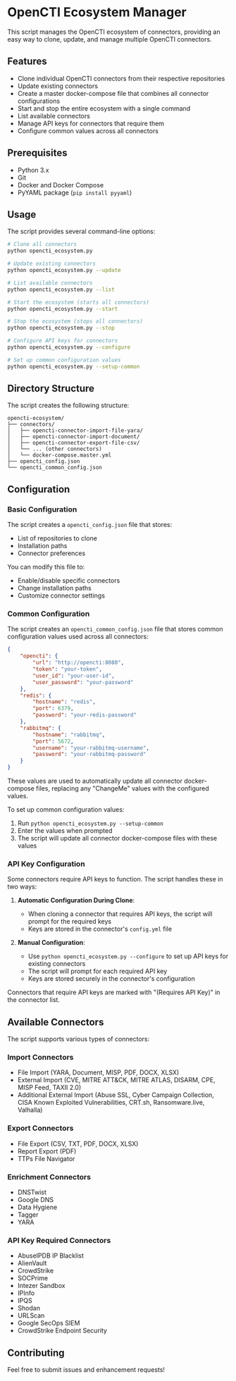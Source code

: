 # OpenCTI Ecosystem Manager

This script manages the OpenCTI ecosystem of connectors, providing an easy way to clone, update, and manage multiple OpenCTI connectors.

## Features

- Clone individual OpenCTI connectors from their respective repositories
- Update existing connectors
- Create a master docker-compose file that combines all connector configurations
- Start and stop the entire ecosystem with a single command
- List available connectors
- Manage API keys for connectors that require them
- Configure common values across all connectors

## Prerequisites

- Python 3.x
- Git
- Docker and Docker Compose
- PyYAML package (`pip install pyyaml`)

## Usage

The script provides several command-line options:

```bash
# Clone all connectors
python opencti_ecosystem.py

# Update existing connectors
python opencti_ecosystem.py --update

# List available connectors
python opencti_ecosystem.py --list

# Start the ecosystem (starts all connectors)
python opencti_ecosystem.py --start

# Stop the ecosystem (stops all connectors)
python opencti_ecosystem.py --stop

# Configure API keys for connectors
python opencti_ecosystem.py --configure

# Set up common configuration values
python opencti_ecosystem.py --setup-common
```

## Directory Structure

The script creates the following structure:
```
opencti-ecosystem/
├── connectors/
│   ├── opencti-connector-import-file-yara/
│   ├── opencti-connector-import-document/
│   ├── opencti-connector-export-file-csv/
│   └── ... (other connectors)
│   └── docker-compose.master.yml
├── opencti_config.json
└── opencti_common_config.json
```

## Configuration

### Basic Configuration

The script creates a `opencti_config.json` file that stores:
- List of repositories to clone
- Installation paths
- Connector preferences

You can modify this file to:
- Enable/disable specific connectors
- Change installation paths
- Customize connector settings

### Common Configuration

The script creates an `opencti_common_config.json` file that stores common configuration values used across all connectors:

```json
{
    "opencti": {
        "url": "http://opencti:8080",
        "token": "your-token",
        "user_id": "your-user-id",
        "user_password": "your-password"
    },
    "redis": {
        "hostname": "redis",
        "port": 6379,
        "password": "your-redis-password"
    },
    "rabbitmq": {
        "hostname": "rabbitmq",
        "port": 5672,
        "username": "your-rabbitmq-username",
        "password": "your-rabbitmq-password"
    }
}
```

These values are used to automatically update all connector docker-compose files, replacing any "ChangeMe" values with the configured values.

To set up common configuration values:
1. Run `python opencti_ecosystem.py --setup-common`
2. Enter the values when prompted
3. The script will update all connector docker-compose files with these values

### API Key Configuration

Some connectors require API keys to function. The script handles these in two ways:

1. **Automatic Configuration During Clone**:
   - When cloning a connector that requires API keys, the script will prompt for the required keys
   - Keys are stored in the connector's `config.yml` file

2. **Manual Configuration**:
   - Use `python opencti_ecosystem.py --configure` to set up API keys for existing connectors
   - The script will prompt for each required API key
   - Keys are stored securely in the connector's configuration

Connectors that require API keys are marked with "(Requires API Key)" in the connector list.

## Available Connectors

The script supports various types of connectors:

### Import Connectors
- File Import (YARA, Document, MISP, PDF, DOCX, XLSX)
- External Import (CVE, MITRE ATT&CK, MITRE ATLAS, DISARM, CPE, MISP Feed, TAXII 2.0)
- Additional External Import (Abuse SSL, Cyber Campaign Collection, CISA Known Exploited Vulnerabilities, CRT.sh, Ransomware.live, Valhalla)

### Export Connectors
- File Export (CSV, TXT, PDF, DOCX, XLSX)
- Report Export (PDF)
- TTPs File Navigator

### Enrichment Connectors
- DNSTwist
- Google DNS
- Data Hygiene
- Tagger
- YARA

### API Key Required Connectors
- AbuseIPDB IP Blacklist
- AlienVault
- CrowdStrike
- SOCPrime
- Intezer Sandbox
- IPInfo
- IPQS
- Shodan
- URLScan
- Google SecOps SIEM
- CrowdStrike Endpoint Security

## Contributing

Feel free to submit issues and enhancement requests! 